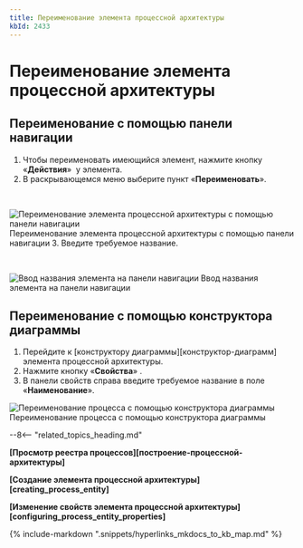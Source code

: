 ```yaml
---
title: Переименование элемента процессной архитектуры
kbId: 2433
---
```


# Переименование элемента процессной архитектуры

## Переименование с помощью панели навигации

1. Чтобы переименовать имеющийся элемент, нажмите кнопку «**Действия**» *‌* у элемента.
2. В раскрывающемся меню выберите пункт «**Переименовать**».

 

![Переименование элемента процессной архитектуры с помощью панели навигации](https://kb.comindware.ru/assets/process_architecture_modeling_rename_from_navigation.png)
Переименование элемента процессной архитектуры с помощью панели навигации
3. Введите требуемое название.

 

![Ввод названия элемента на панели навигации](https://kb.comindware.ru/assets/process_architecture_modeling_rename_on_creation.png)
Ввод названия элемента на панели навигации

## Переименование с помощью конструктора диаграммы

1. Перейдите к [конструктору диаграммы][конструктор-диаграмм] элемента процессной архитектуры.
2. Нажмите кнопку «**Свойства**» *‌*.
3. В панели свойств справа введите требуемое название в поле «**Наименование**».
![Переименование процесса с помощью конструктора диаграммы](https://kb.comindware.ru/assets/process_architecture_modeling_rename_from_properties.png)
Переименование процесса с помощью конструктора диаграммы

--8<-- "related_topics_heading.md"

**[Просмотр реестра процессов][построение-процессной-архитектуры]**

**[Создание элемента процессной архитектуры][creating_process_entity]**

**[Изменение свойств элемента процессной архитектуры][configuring_process_entity_properties]**

{% include-markdown ".snippets/hyperlinks_mkdocs_to_kb_map.md" %}
